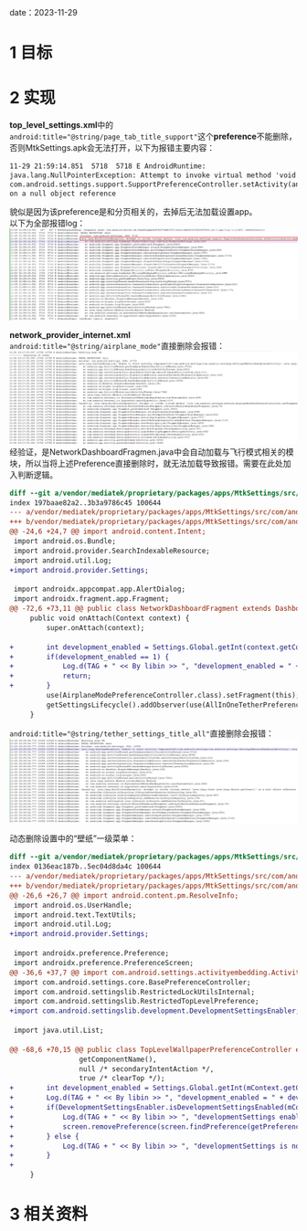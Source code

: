 date：2023-11-29

# 1 目标


# 2 实现

**top_level_settings.xml**中的`android:title="@string/page_tab_title_support"`这个**preference**不能删除，否则MtkSettings.apk会无法打开，以下为报错主要内容：
```log
11-29 21:59:14.851  5718  5718 E AndroidRuntime: java.lang.NullPointerException: Attempt to invoke virtual method 'void com.android.settings.support.SupportPreferenceController.setActivity(android.app.Activity)' on a null object reference
```
貌似是因为该preference是和分页相关的，去掉后无法加载设置app。  
以下为全部报错log：
![](img/Pasted%20image%2020231129142303.png)

**network_provider_internet.xml**  
`android:title="@string/airplane_mode"`直接删除会报错：
![](img/Pasted%20image%2020231129153549.png)
经验证，是NetworkDashboardFragmen.java中会自动加载与飞行模式相关的模块，所以当将上述Preference直接删除时，就无法加载导致报错。需要在此处加入判断逻辑。
```diff
diff --git a/vendor/mediatek/proprietary/packages/apps/MtkSettings/src/com/android/settings/network/NetworkDashboardFragment.java b/vendor/mediatek/proprietary/packages/apps/MtkSettings/src/com/android/settings/network/NetworkDashboardFragment.java
index 197baae82a2..3b3a9786c45 100644
--- a/vendor/mediatek/proprietary/packages/apps/MtkSettings/src/com/android/settings/network/NetworkDashboardFragment.java
+++ b/vendor/mediatek/proprietary/packages/apps/MtkSettings/src/com/android/settings/network/NetworkDashboardFragment.java
@@ -24,6 +24,7 @@ import android.content.Intent;
 import android.os.Bundle;
 import android.provider.SearchIndexableResource;
 import android.util.Log;
+import android.provider.Settings;

 import androidx.appcompat.app.AlertDialog;
 import androidx.fragment.app.Fragment;
@@ -72,6 +73,11 @@ public class NetworkDashboardFragment extends DashboardFragment implements
     public void onAttach(Context context) {
         super.onAttach(context);

+        int development_enabled = Settings.Global.getInt(context.getContentResolver(), "development_settings_enabled", 1);
+        if(development_enabled == 1) {
+            Log.d(TAG + " << By libin >> ", "development_enabled = " + development_enabled);
+            return;
+        }
         use(AirplaneModePreferenceController.class).setFragment(this);
         getSettingsLifecycle().addObserver(use(AllInOneTetherPreferenceController.class));
     }
```

`android:title="@string/tether_settings_title_all"`直接删除会报错：
![](img/Pasted%20image%2020231129153240.png)

动态删除设置中的“壁纸”一级菜单：
```diff
diff --git a/vendor/mediatek/proprietary/packages/apps/MtkSettings/src/com/android/settings/display/TopLevelWallpaperPreferenceController.java b/vendor/mediatek/proprietary/packages/apps/MtkSettings/src/com/android/settings/display/TopLevelWallpaperPreferenceController.java
index 0136eac187b..5ec04d8da4c 100644
--- a/vendor/mediatek/proprietary/packages/apps/MtkSettings/src/com/android/settings/display/TopLevelWallpaperPreferenceController.java
+++ b/vendor/mediatek/proprietary/packages/apps/MtkSettings/src/com/android/settings/display/TopLevelWallpaperPreferenceController.java
@@ -26,6 +26,7 @@ import android.content.pm.ResolveInfo;
 import android.os.UserHandle;
 import android.text.TextUtils;
 import android.util.Log;
+import android.provider.Settings;

 import androidx.preference.Preference;
 import androidx.preference.PreferenceScreen;
@@ -36,6 +37,7 @@ import com.android.settings.activityembedding.ActivityEmbeddingUtils;
 import com.android.settings.core.BasePreferenceController;
 import com.android.settingslib.RestrictedLockUtilsInternal;
 import com.android.settingslib.RestrictedTopLevelPreference;
+import com.android.settingslib.development.DevelopmentSettingsEnabler;

 import java.util.List;

@@ -68,6 +70,15 @@ public class TopLevelWallpaperPreferenceController extends BasePreferenceControl
                 getComponentName(),
                 null /* secondaryIntentAction */,
                 true /* clearTop */);
+        int development_enabled = Settings.Global.getInt(mContext.getContentResolver(), "development_settings_enabled", 1);
+        Log.d(TAG + " << By libin >> ", "development_enabled = " + development_enabled);
+        if(DevelopmentSettingsEnabler.isDevelopmentSettingsEnabled(mContext)){
+            Log.d(TAG + " << By libin >> ", "developmentSettings enabled!!!!!!!!!");
+            screen.removePreference(screen.findPreference(getPreferenceKey()));
+        } else {
+            Log.d(TAG + " << By libin >> ", "developmentSettings is not enabled *********** ");
+        }
+
     }
```
# 3 相关资料
[]()